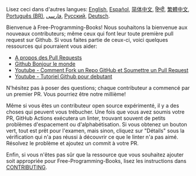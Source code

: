 Lisez ceci dans d'autres langues: [English](HOWTO.md), [Español](HOWTO-es.md), [简体中文](HOWTO-zh.md), [हिन्दी](HOWTO-hi.md), [繁體中文](HOWTO-zh_TW.md), [Português (BR)](HOWTO-pt_BR.md), [فارسی](HOWTO-fa_IR.md), [Русский](HOWTO-ru.md), [Deutsch](HOWTO-de.md).

Bienvenue à Free-Programming-Books! Nous souhaitons la bienvenue aux nouveaux contributeurs; même ceux qui font leur toute première pull request sur Github. Si vous faites partie de ceux-ci, voici quelques ressources qui pourraient vous aider:

* [A propos des Pull Requests](https://help.github.com/articles/about-pull-requests/)
* [Github Bonjour le monde](https://guides.github.com/activities/hello-world/)
* [Youtube - Comment Fork un Repo GitHub et Soumettre un Pull Request](https://www.youtube.com/watch?v=G1I3HF4YWEw)
* [Youtube - Tutoriel Github pour debutant](https://www.youtube.com/watch?v=0fKg7e37bQE)


N'hésitez pas à poser des questions; chaque contributeur a commencé par un premier PR. Vous pourriez être notre millième!

Même si vous êtes un contributeur open source expérimenté, il y a des choses qui peuvent vous trébucher. Une fois que vous avez soumis votre PR, GitHub Actions exécutera un linter, trouvant souvent de petits problèmes d'espacement ou d'alphabétisation. Si vous obtenez un bouton vert, tout est prêt pour l'examen, mais sinon, cliquez sur "Détails" sous la vérification qui n'a pas réussi à découvrir ce que le linter n'a pas aimé. Résolvez le problème et ajoutez un commit à votre PR.

Enfin, si vous n'êtes pas sûr que la ressource que vous souhaitez ajouter soit appropriée pour Free-Programming-Books, lisez les instructions dans [CONTRIBUTING](CONTRIBUTING-fr.md).



